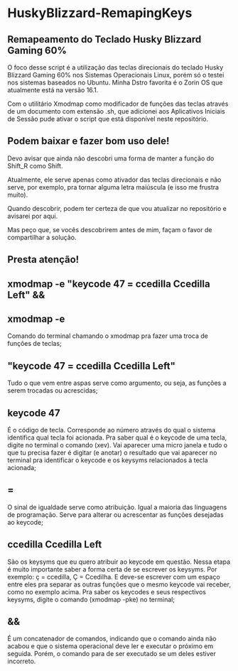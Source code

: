 # HuskyBlizzard-RemapingKeys
 Remapeamento do Teclado Husky Blizzard Gaming 60%
---
O foco desse script é a utilização das teclas direcionais do teclado Husky Blizzard Gaming 60% nos Sistemas Operacionais Linux, porém só o testei nos sistemas baseados no Ubuntu. Minha Dstro favorita é o Zorin OS que atualmente está na versão 16.1.

Com o utilitário Xmodmap como modificador de funções das teclas através de um documento com extensão .sh, que adicionei aos Aplicativos Iniciais de Sessão pude ativar o script que está disponível neste repositório.

Podem baixar e fazer bom uso dele!
---
Devo avisar que ainda não descobri uma forma de manter a função do Shift_R como Shift.

Atualmente, ele serve apenas como ativador das teclas direcionais e não serve, por exemplo, 
pra tornar alguma letra maiúscula (e isso me frustra muito).

Quando descobrir, podem ter certeza de que vou atualizar no repositório e avisarei por aqui.

Mas peço que, se vocês descobrirem antes de mim, façam o favor de compartilhar a solução.

Presta atenção!
---
xmodmap -e "keycode 47 = ccedilla Ccedilla Left" && 
---

xmodmap -e 
---
Comando do terminal chamando o xmodmap pra fazer uma troca de funções de teclas;

"keycode 47 = ccedilla Ccedilla Left"
---
Tudo o que vem entre aspas serve como argumento, ou seja, as funções a serem trocadas ou acrescidas;


keycode 47
---
É o código de tecla. Corresponde ao número através do qual o sistema identifica qual tecla foi acionada. Pra saber qual é o keycode de uma tecla, digite no terminal o comando (xev). Vai aparecer uma micro janela e tudo o que tu precisa fazer é digitar (e anotar) o resultado que vai aparecer no terminal pra identificar o keycode e os keysyms relacionados à tecla acionada;


=
---
O sinal de igualdade serve como atribuição. Igual a maioria das linguagens de programação. Serve para alterar ou acrescentar as funções desejadas ao keycode;


ccedilla Ccedilla Left
---
São os keysyms que eu quero atribuir ao keycode em questão. Nessa etapa é muito importante saber a forma certa de se escrever os keysyms. Por exemplo: ç = ccedilla, Ç = Ccedilha. E deve-se escrever com um espaço entre eles pra separar as outras funções que o mesmo keycode vai receber, como no exemplo acima. Pra saber os keycodes e seus respectivos keysyms, digite o comando (xmodmap -pke) no terminal;


&& 
---
É um concatenador de comandos, indicando que o comando ainda não acabou e que o sistema operacional deve ler e executar o próximo em seguida. Porém, o comando para de ser executado se um deles estiver incorreto.
